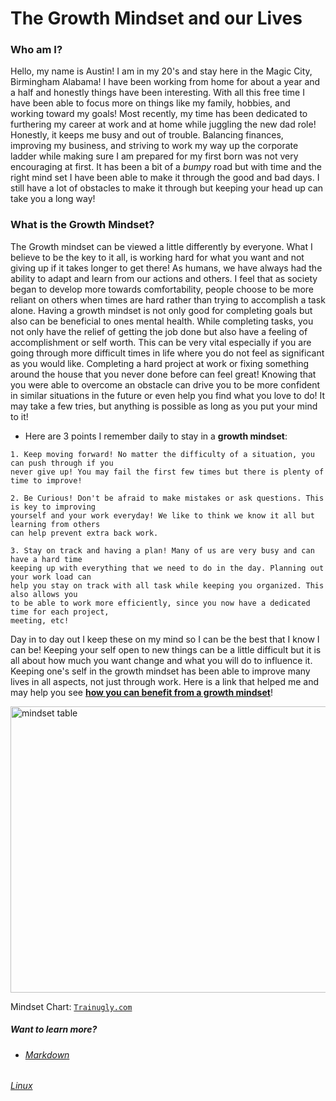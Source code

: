 # The Growth Mindset and our Lives

### Who am I?
Hello, my name is Austin! I am in my 20's and stay here in the Magic City, Birmingham Alabama! I have been working from home for about a year and a half and honestly things have been interesting. With all this free time I have been able to focus more on things like my family, hobbies, and working toward my goals! Most recently, my time has been dedicated to furthering my career at work and at home while juggling the new dad role! Honestly, it keeps me busy and out of trouble. Balancing finances, improving my business, and striving to work my way up the corporate ladder while making sure I am prepared for my first born was not very encouraging at first. It has been a bit of a _bumpy_ road but with time and the right mind set I have been able to make it through the good and bad days. I still have a lot of obstacles to make it through but keeping your head up can take you a long way!

### What is the Growth Mindset?
The Growth mindset can be viewed a little differently by everyone. What I believe to be the key to it all, is working hard for what you want and not giving up if it takes longer to get there! As humans, we have always had the ability to adapt and learn from our actions and others. I feel that as society began to develop more towards comfortability, people choose to be more reliant on others when times are hard rather than trying to accomplish a task alone. Having a growth mindset is not only good for completing goals but also can be beneficial to ones mental health. While completing tasks, you not only have the relief of getting the job done but also have a feeling of accomplishment or self worth. This can be very vital especially if you are going through more difficult times in life where you do not feel as significant as you would like. Completing a hard project at work or fixing something around the house that you never done before can feel great! Knowing that you were able to overcome an obstacle can drive you to be more confident in similar situations in the future or even help you find what you love to do! It may take a few tries, but anything is possible as long as you put your mind to it! 

- Here are 3 points I remember daily to stay in a **growth mindset**:

```
1. Keep moving forward! No matter the difficulty of a situation, you can push through if you 
never give up! You may fail the first few times but there is plenty of time to improve!

2. Be Curious! Don't be afraid to make mistakes or ask questions. This is key to improving 
yourself and your work everyday! We like to think we know it all but learning from others
can help prevent extra back work.

3. Stay on track and having a plan! Many of us are very busy and can have a hard time 
keeping up with everything that we need to do in the day. Planning out your work load can 
help you stay on track with all task while keeping you organized. This also allows you 
to be able to work more efficiently, since you now have a dedicated time for each project,
meeting, etc!

```

Day in to day out I keep these on my mind so I can be the best that I know I can be! Keeping your self open to new things can be a little difficult but it is all about how much you want change and what you will do to influence it. Keeping one's self in the growth mindset has been able to improve many lives in all aspects, not just through work. Here is a link that helped me and may help you see [**how you can benefit from a growth mindset**](https://www.atlassian.com/blog/inside-atlassian/growth-mindset)!

<img loading="lazy" class="alignnone size-full wp-image-810" src="https://i2.wp.com/trainugly.com/wp-content/uploads/2015/01/mindset-table.png?resize=1920%2C1080" alt="mindset table" width="736" height="458" srcset="https://i2.wp.com/trainugly.com/wp-content/uploads/2015/01/mindset-table.png?w=1920&amp;ssl=1 1920w, https://i2.wp.com/trainugly.com/wp-content/uploads/2015/01/mindset-table.png?resize=300%2C169&amp;ssl=1 300w, https://i2.wp.com/trainugly.com/wp-content/uploads/2015/01/mindset-table.png?resize=1024%2C576&amp;ssl=1 1024w, https://i2.wp.com/trainugly.com/wp-content/uploads/2015/01/mindset-table.png?resize=900%2C506&amp;ssl=1 900w, https://i2.wp.com/trainugly.com/wp-content/uploads/2015/01/mindset-table.png?resize=622%2C350&amp;ssl=1 622w, https://i2.wp.com/trainugly.com/wp-content/uploads/2015/01/mindset-table.png?resize=100%2C56&amp;ssl=1 100w" sizes="(max-width: 1000px) 100vw, 1000px">

Mindset Chart: [`Trainugly.com`](https://trainugly.com/mindset-makers-breakers-pt1/)

##### Want to learn more?
-    ###### [Markdown](https://austinnich.github.io/reading-notes/markdown)
###### [Linux](https://austinnich.github.io/reading-notes/linux)
